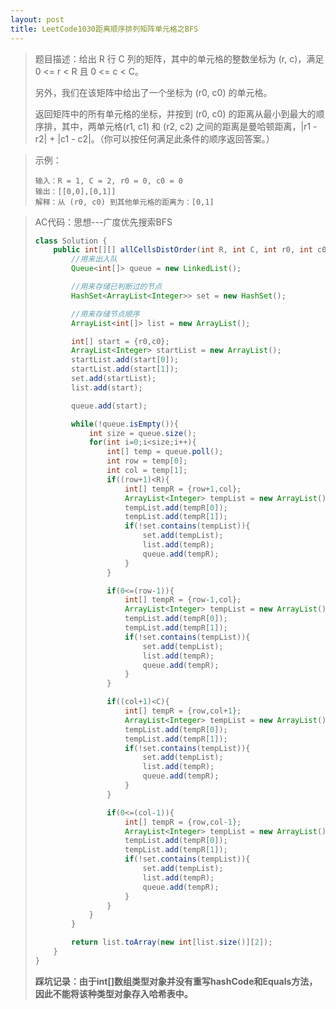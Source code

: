 ```yaml
---
layout: post
title: LeetCode1030距离顺序排列矩阵单元格之BFS
---
```


> 题目描述：给出 R 行 C 列的矩阵，其中的单元格的整数坐标为 (r, c)，满足 0 <= r < R 且 0 <= c < C。
>
> 另外，我们在该矩阵中给出了一个坐标为 (r0, c0) 的单元格。
>
> 返回矩阵中的所有单元格的坐标，并按到 (r0, c0) 的距离从最小到最大的顺序排，其中，两单元格(r1, c1) 和 (r2, c2) 之间的距离是曼哈顿距离，|r1 - r2| + |c1 - c2|。（你可以按任何满足此条件的顺序返回答案。）

> 示例：
>
> ```
> 输入：R = 1, C = 2, r0 = 0, c0 = 0
> 输出：[[0,0],[0,1]]
> 解释：从 (r0, c0) 到其他单元格的距离为：[0,1]
> ```

> AC代码：思想---广度优先搜索BFS
>
> ```java
> class Solution {
>     public int[][] allCellsDistOrder(int R, int C, int r0, int c0) {
>         //用来出入队
>         Queue<int[]> queue = new LinkedList();
> 
>         //用来存储已判断过的节点
>         HashSet<ArrayList<Integer>> set = new HashSet();
> 
>         //用来存储节点顺序
>         ArrayList<int[]> list = new ArrayList();
> 
>         int[] start = {r0,c0};
>         ArrayList<Integer> startList = new ArrayList();
>         startList.add(start[0]);
>         startList.add(start[1]);
>         set.add(startList);
>         list.add(start);
> 
>         queue.add(start);
> 
>         while(!queue.isEmpty()){
>             int size = queue.size();
>             for(int i=0;i<size;i++){
>                 int[] temp = queue.poll();
>                 int row = temp[0];
>                 int col = temp[1];
>                 if((row+1)<R){
>                     int[] tempR = {row+1,col};
>                     ArrayList<Integer> tempList = new ArrayList();
>                     tempList.add(tempR[0]);
>                     tempList.add(tempR[1]);
>                     if(!set.contains(tempList)){
>                         set.add(tempList);
>                         list.add(tempR);
>                         queue.add(tempR);
>                     }
>                 }
> 
>                 if(0<=(row-1)){
>                     int[] tempR = {row-1,col};
>                     ArrayList<Integer> tempList = new ArrayList();
>                     tempList.add(tempR[0]);
>                     tempList.add(tempR[1]);
>                     if(!set.contains(tempList)){
>                         set.add(tempList);
>                         list.add(tempR);
>                         queue.add(tempR);
>                     }
>                 }
> 
>                 if((col+1)<C){
>                     int[] tempR = {row,col+1};
>                     ArrayList<Integer> tempList = new ArrayList();
>                     tempList.add(tempR[0]);
>                     tempList.add(tempR[1]);
>                     if(!set.contains(tempList)){
>                         set.add(tempList);
>                         list.add(tempR);
>                         queue.add(tempR);
>                     }
>                 }
> 
>                 if(0<=(col-1)){
>                     int[] tempR = {row,col-1};
>                     ArrayList<Integer> tempList = new ArrayList();
>                     tempList.add(tempR[0]);
>                     tempList.add(tempR[1]);
>                     if(!set.contains(tempList)){
>                         set.add(tempList);
>                         list.add(tempR);
>                         queue.add(tempR);
>                     }
>                 }
>             }
>         }
> 
>         return list.toArray(new int[list.size()][2]);
>     }
> }
> ```
>
> **踩坑记录：由于int[]数组类型对象并没有重写hashCode和Equals方法，因此不能将该种类型对象存入哈希表中。**